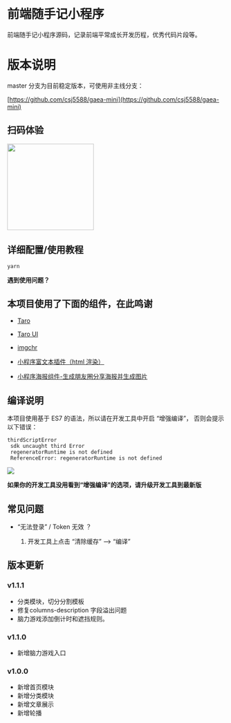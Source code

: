 # 前端随手记小程序

前端随手记小程序源码，记录前端平常成长开发历程，优秀代码片段等。

# 版本说明

master 分支为目前稳定版本，可使用非主线分支：

[https://github.com/csj5588/gaea-mini](https://github.com/csj5588/gaea-mini)


## 扫码体验

<img src="https://s1.ax1x.com/2020/10/16/0H99E9.jpg" width="200px">

## 详细配置/使用教程

```shell
yarn
```

**遇到使用问题？**

## 本项目使用了下面的组件，在此鸣谢

- [Taro](https://taro.aotu.io/)

- [Taro UI](https://taro-ui.jd.com/#/)

- [imgchr](https://imgchr.com/)

- [小程序富文本插件（html 渲染）](https://github.com/jin-yufeng/Parser)

- [小程序海报组件-生成朋友圈分享海报并生成图片](https://github.com/jasondu/wxa-plugin-canvas)

## 编译说明

本项目使用基于 ES7 的语法，所以请在开发工具中开启 “增强编译”， 否则会提示以下错误：

```
thirdScriptError 
 sdk uncaught third Error 
 regeneratorRuntime is not defined 
 ReferenceError: regeneratorRuntime is not defined
```

<img src="https://dcdn.it120.cc/2019/08/28/c5169c15-abda-4e5f-91d5-6dfcfe382fb2.png">

**如果你的开发工具没用看到“增强编译”的选项，请升级开发工具到最新版**

## 常见问题

- “无法登录” / Token 无效 ？

  1. 开发工具上点击 “清除缓存” —> “编译”

## 版本更新

### v1.1.1

- 分类模块，切分分割模板
- 修复columns-description 字段溢出问题
- 脑力游戏添加倒计时和遮挡规则。

### v1.1.0

- 新增脑力游戏入口

### v1.0.0

- 新增首页模块
- 新增分类模块
- 新增文章展示
- 新增轮播


